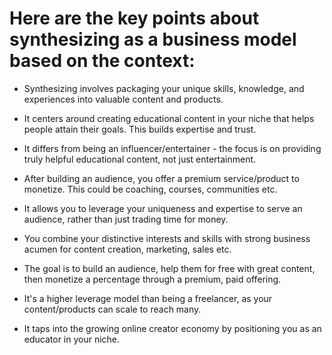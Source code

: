 # Here are the key points about synthesizing as a business model based on the context:

- Synthesizing involves packaging your unique skills, knowledge, and experiences into valuable content and products. 

- It centers around creating educational content in your niche that helps people attain their goals. This builds expertise and trust.

- It differs from being an influencer/entertainer - the focus is on providing truly helpful educational content, not just entertainment. 

- After building an audience, you offer a premium service/product to monetize. This could be coaching, courses, communities etc. 

- It allows you to leverage your uniqueness and expertise to serve an audience, rather than just trading time for money. 

- You combine your distinctive interests and skills with strong business acumen for content creation, marketing, sales etc.

- The goal is to build an audience, help them for free with great content, then monetize a percentage through a premium, paid offering.

- It's a higher leverage model than being a freelancer, as your content/products can scale to reach many.

- It taps into the growing online creator economy by positioning you as an educator in your niche.

